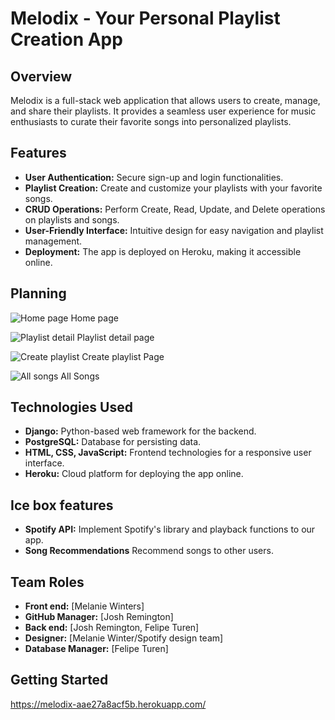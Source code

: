 # Melodix - Your Personal Playlist Creation App
## Overview
Melodix is a full-stack web application that allows users to create, manage, and share their playlists. It provides a seamless user experience for music enthusiasts to curate their favorite songs into personalized playlists.
## Features
- **User Authentication:** Secure sign-up and login functionalities.
- **Playlist Creation:** Create and customize your playlists with your favorite songs.
- **CRUD Operations:** Perform Create, Read, Update, and Delete operations on playlists and songs.
- **User-Friendly Interface:** Intuitive design for easy navigation and playlist management.
- **Deployment:** The app is deployed on Heroku, making it accessible online.
## Planning
![Home page](https://i.imgur.com/U6DygGO.png)
Home page


![Playlist detail](https://i.imgur.com/gBR8jKs.png)
Playlist detail page


![Create playlist](https://i.imgur.com/BBInrp9.png)
Create playlist Page


![All songs](https://i.imgur.com/uUYHjsz.png
)
All Songs

## Technologies Used
- **Django:** Python-based web framework for the backend.
- **PostgreSQL:** Database for persisting data.
- **HTML, CSS, JavaScript:** Frontend technologies for a responsive user interface.
- **Heroku:** Cloud platform for deploying the app online.

## Ice box features
- **Spotify API:** Implement Spotify's library and playback functions to our app.
- **Song Recommendations** Recommend songs to other users.

## Team Roles
- **Front end:** [Melanie Winters]
- **GitHub Manager:** [Josh Remington]
- **Back end:** [Josh Remington, Felipe Turen]
- **Designer:** [Melanie Winter/Spotify design team]
- **Database Manager:** [Felipe Turen]
## Getting Started
https://melodix-aae27a8acf5b.herokuapp.com/